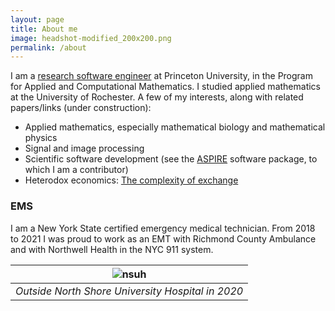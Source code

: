 ```yaml
---
layout: page
title: About me
image: headshot-modified_200x200.png
permalink: /about
---
```


I am a [research software engineer](https://us-rse.org/) at Princeton University, in the Program for Applied and Computational Mathematics. I studied applied mathematics at the University of Rochester. A few of my interests, along with related papers/links (under construction):

* Applied mathematics, especially mathematical biology and mathematical physics
* Signal and image processing 
* Scientific software development (see the [ASPIRE](https://github.com/ComputationalCryoEM/ASPIRE-Python) software package, to which I am a contributor)
* Heterodox economics: [The complexity of exchange](https://citeseerx.ist.psu.edu/viewdoc/download?doi=10.1.1.593.3725&rep=rep1&type=pdf)

### EMS

I am a New York State certified emergency medical technician. From 2018 to 2021 I was proud to work as an EMT with Richmond County Ambulance and with Northwell Health in the NYC 911 system.

| ![nsuh](https://user-images.githubusercontent.com/34426450/148696716-8cbfba7b-1dad-40a5-b23c-b6a11745bb3a.jpg) |
|:--:|
| *Outside North Shore University Hospital in 2020* |


